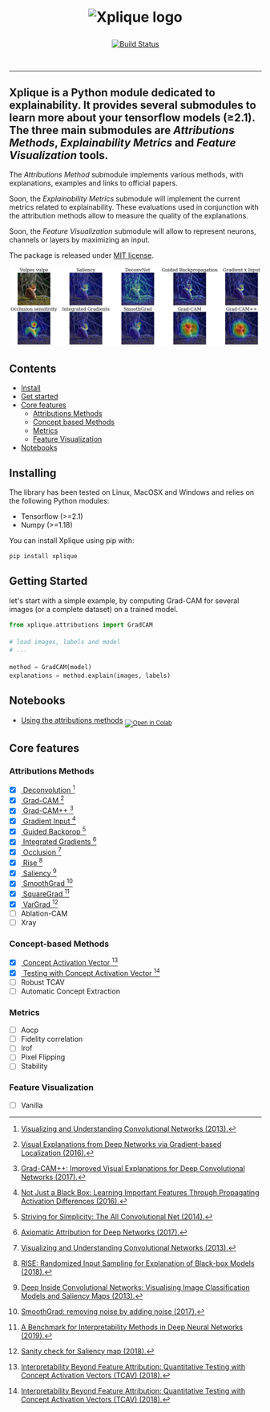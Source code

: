 <h1>
    <p align="center">
      <img alt="Xplique logo" src="./assets/typo.png" width="200px">
    </p>
</h1>

<p align="center">
    <a href="https://travis-ci.com/napolar/xplique">
        <img alt="Build Status" src="https://travis-ci.com/napolar/xplique.svg?token=R9xr216LTFpJW3LYYCaM&branch=master">
    </a>
</p>
<br>

---
**Xplique** is a Python module dedicated to explainability. It provides several submodules to learn
more about your tensorflow models (≥2.1). The three main submodules are _Attributions Methods_,
_Explainability Metrics_ and _Feature Visualization_ tools.
---

The _Attributions Method_ submodule implements various methods, with explanations, examples and 
links to official papers.

Soon, the _Explainability Metrics_ submodule will implement the current metrics related to 
explainability. These evaluations used in conjunction with the attribution methods allow to measure
the quality of the explanations.

Soon, the _Feature Visualization_ submodule will allow to represent neurons, channels or layers
by maximizing an input. 

The package is released under [MIT license](https://choosealicense.com/licenses/mit).

![Example of Attributions Methods results](./assets/samples.png)

## Contents

- [Install](#installing) <br>
- [Get started](#get-started) <br>
- [Core features](#core-features) <br>
    - [Attributions Methods](#attributions-methods) <br>
    - [Concept based Methods](#concept-based-methods) <br>
    - [Metrics](#metrics) <br>
    - [Feature Visualization](#feature-visualization) <br>
- [Notebooks](#notebooks) <br>

## Installing

The library has been tested on Linux, MacOSX and Windows and relies on the following Python modules:

* Tensorflow (>=2.1)
* Numpy (>=1.18)

You can install Xplique using pip with:

```bash
pip install xplique
```

## Getting Started

let's start with a simple example, by computing Grad-CAM for several images (or a complete dataset)
on a trained model.

```python
from xplique.attributions import GradCAM

# load images, labels and model
# ...

method = GradCAM(model)
explanations = method.explain(images, labels)
```

## Notebooks

- [Using the attributions methods](https://gist.github.com/napolar/c02cef48ae7fc20e76d633f3f1588c63)
<sub> [![Open in Colab](https://colab.research.google.com/assets/colab-badge.svg)](https://colab.research.google.com/gist/napolar/c02cef48ae7fc20e76d633f3f1588c63/sample-generation.ipynb) </sub>

## Core features

### Attributions Methods

* [x] [ Deconvolution ](./api/deconvnet.md)[^1]
* [x] [ Grad-CAM ](./api/grad_cam.md)[^2]
* [x] [ Grad-CAM++ ](./api/grad_cam_pp.md)[^3]
* [x] [ Gradient Input ](./api/gradient_input.md)[^4]
* [x] [ Guided Backprop ](./api/guided_backpropagation.md)[^5]
* [x] [ Integrated Gradients ](./api/integrated_gradients.md)[^6]
* [x] [ Occlusion ](./api/occlusion.md)[^1]
* [x] [ Rise ](./api/rise.md)[^7]
* [x] [ Saliency ](./api/saliency.md)[^8]
* [x] [ SmoothGrad ](./api/smoothgrad.md)[^9]
* [x] [ SquareGrad ](./api/square_grad.md)[^10]
* [x] [ VarGrad ](./api/vargrad.md)[^11]
* [ ] Ablation-CAM  
* [ ] Xray

### Concept-based Methods

* [x] [ Concept Activation Vector ](./api/cav.md)[^12]
* [x] [ Testing with Concept Activation Vector ](./api/tcav.md)[^12]
* [ ] Robust TCAV
* [ ] Automatic Concept Extraction 

### Metrics

* [ ] Aocp  
* [ ] Fidelity correlation
* [ ] Irof     
* [ ] Pixel Flipping
* [ ] Stability

### Feature Visualization

* [ ] Vanilla

[^1]: [Visualizing and Understanding Convolutional Networks (2013).](https://arxiv.org/abs/1311.2901)
[^2]: [Visual Explanations from Deep Networks via Gradient-based Localization (2016).](https://arxiv.org/abs/1610.02391)
[^3]: [Grad-CAM++: Improved Visual Explanations for Deep Convolutional Networks (2017).](https://arxiv.org/abs/1710.11063)
[^4]: [Not Just a Black Box: Learning Important Features Through Propagating Activation Differences (2016).](https://arxiv.org/abs/1605.01713)
[^5]: [Striving for Simplicity: The All Convolutional Net (2014).](https://arxiv.org/abs/1412.6806)
[^6]: [Axiomatic Attribution for Deep Networks (2017).](https://arxiv.org/abs/1703.01365)
[^7]: [RISE: Randomized Input Sampling for Explanation of Black-box Models (2018).](https://arxiv.org/abs/1806.07421)
[^8]: [Deep Inside Convolutional Networks: Visualising Image Classification Models and Saliency Maps (2013).](https://arxiv.org/abs/1312.6034)
[^9]: [SmoothGrad: removing noise by adding noise (2017).](https://arxiv.org/abs/1706.03825)
[^10]: [A Benchmark for Interpretability Methods in Deep Neural Networks (2019).](https://arxiv.org/abs/1806.10758)
[^11]: [Sanity check for Saliency map (2018).](https://arxiv.org/abs/1810.03292)
[^12]: [Interpretability Beyond Feature Attribution: Quantitative Testing with Concept Activation Vectors (TCAV) (2018).](https://arxiv.org/abs/1711.11279)